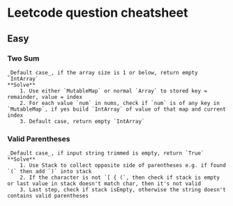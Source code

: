 # Leetcode question cheatsheet

## Easy

### Two Sum

    _Default case_, if the array size is 1 or below, return empty `IntArray`
    **Solve**
        1. Use either `MutableMap` or normal `Array` to stored key = remainder, value = index
        2. For each value `num` in nums, check if `num` is of any key in `MutableMap`, if yes build `IntArray` of value of that map and current index
        3. Default case, return empty `IntArray`

### Valid Parentheses

    _Default case_, if input string trimmed is empty, return `True`
    **Solve**
        1. Use Stack to collect opposite side of parentheses e.g. if found `(` then add `)` into stack
        2. If the character is not `[ { (`, then check if stack is empty or last value in stack doesn't match char, then it's not valid
        3. Last step, check if stack isEmpty, otherwise the string doesn't contains valid parentheses

